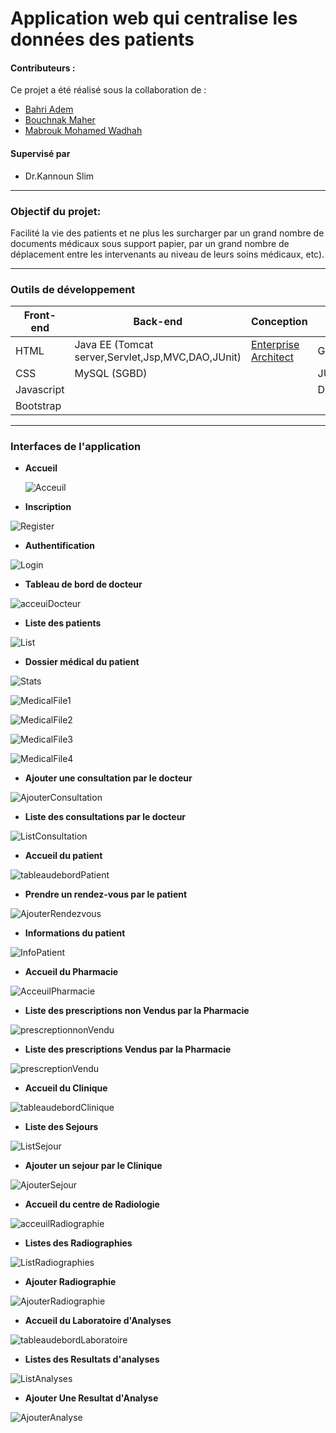 # Application web qui centralise les données des patients

#### **Contributeurs :**
Ce projet a été réalisé sous la collaboration de :
  
  * [Bahri Adem ](https://github.com/Bahri-Adem)
  * [Bouchnak Maher](https://github.com/Maher20000)
  * [Mabrouk Mohamed Wadhah](https://github.com/WadhahMabrouk)

#### **Supervisé par** 
* Dr.Kannoun Slim

---
### **Objectif du projet:**
Facilité la vie des patients et ne plus les surcharger par un grand nombre de documents médicaux sous support papier, par un grand nombre de déplacement entre les intervenants au niveau de leurs soins médicaux, etc).

---
### **Outils de développement**

<table>
    <thead>
        <th>Front-end</th>
        <th>Back-end</th>
        <th>Conception</th>
        <th>Autres</th>
    </thead>
    <tbody>
        <tr>
            <td>HTML</td>
            <td>Java EE (Tomcat server,Servlet,Jsp,MVC,DAO,JUnit)</td>
            <td><a href="https://sparxsystems.com/">Enterprise Architect</a></td>
             <td>Git/Github</td>
        </tr>
        <tr>
            <td>CSS</td>
            <td>MySQL (SGBD)</td>
            <td></td>
              <td>JUnit</td>
        </tr>
         <tr>
            <td>Javascript</td>
            <td></td>
            <td></td>
              <td>Docker</td>
        </tr>
        <tr>
            <td>Bootstrap</td>
            <td></td>
            <td></td>
             <td></td>
        </tr>
    </tbody>
</table>

---


### **Interfaces de l'application**
* **Accueil**
  
  ![Acceuil](https://github.com/Bahri-Adem/application-web-qui-centralise-les-donn-es-des-patients/assets/103949052/bc65f6b3-a2c6-4ae0-90be-54b4b77af983)


* **Inscription**

![Register](https://github.com/Bahri-Adem/application-web-qui-centralise-les-donn-es-des-patients/assets/103949052/bcfec5d4-d78b-41f2-94f3-f3c32683a9b2)


* **Authentification**

![Login](https://github.com/Bahri-Adem/application-web-qui-centralise-les-donn-es-des-patients/assets/103949052/cb4bb4a6-297a-4d56-b19c-f5727cc82772)


* **Tableau de bord de docteur**

![acceuiDocteur](https://github.com/Bahri-Adem/application-web-qui-centralise-les-donn-es-des-patients/assets/103949052/511e9b62-91ca-4ca6-b28b-1b5c97869cbb)

* **Liste des patients**

![List](https://github.com/Bahri-Adem/application-web-qui-centralise-les-donn-es-des-patients/assets/103949052/5fbca076-cfd2-4918-b4c5-4cc41b7da1e7)


* **Dossier médical du patient**

![Stats](https://github.com/Bahri-Adem/application-web-qui-centralise-les-donn-es-des-patients/assets/103949052/8106ab42-399a-4464-b963-37418fe38bf8)

![MedicalFile1](https://github.com/Bahri-Adem/application-web-qui-centralise-les-donn-es-des-patients/assets/103949052/8ef2f691-9346-4fc2-9a8d-c6b97bda26fa)

![MedicalFile2](https://github.com/Bahri-Adem/application-web-qui-centralise-les-donn-es-des-patients/assets/103949052/504e20d6-7667-475a-b2bd-3bcefb6e49c8)

![MedicalFile3](https://github.com/Bahri-Adem/application-web-qui-centralise-les-donn-es-des-patients/assets/103949052/3885d32c-9743-4934-8cb9-10b4f34b0fd3)

![MedicalFile4](https://github.com/Bahri-Adem/application-web-qui-centralise-les-donn-es-des-patients/assets/103949052/1881ad6d-4ec4-4010-b477-70d7870fb8c7)


* **Ajouter une consultation par le docteur**

![AjouterConsultation](https://github.com/Bahri-Adem/application-web-qui-centralise-les-donn-es-des-patients/assets/103949052/7868fbf4-1c3c-4229-8272-cc045c13dcfd)

* **Liste des consultations par le docteur**
 
![ListConsultation](https://github.com/Bahri-Adem/application-web-qui-centralise-les-donn-es-des-patients/assets/103949052/fa4e11e7-3ae9-4ff6-aad7-aadb3615f9db)

* **Accueil du patient**

![tableaudebordPatient](https://github.com/Bahri-Adem/application-web-qui-centralise-les-donn-es-des-patients/assets/103949052/bd44c790-9a98-4941-a3e4-21373f996fea)

* **Prendre un rendez-vous par le patient**

![AjouterRendezvous](https://github.com/Bahri-Adem/application-web-qui-centralise-les-donn-es-des-patients/assets/103949052/d9d76ad6-c45e-487d-956d-784c4b5348af)

* **Informations du patient**

![InfoPatient](https://github.com/Bahri-Adem/application-web-qui-centralise-les-donn-es-des-patients/assets/103949052/1062e2ab-18d2-4dc5-a1a9-38030c8716ae)

* **Accueil du Pharmacie**

![AcceuilPharmacie](https://github.com/Bahri-Adem/application-web-qui-centralise-les-donn-es-des-patients/assets/103949052/483d2c92-1780-424e-8ca1-f9c9d128604d)

* **Liste des prescriptions non Vendus par la Pharmacie**

![prescreptionnonVendu](https://github.com/Bahri-Adem/application-web-qui-centralise-les-donn-es-des-patients/assets/103949052/bb1a62cd-c25b-448c-82e5-42b0c82a6795)

* **Liste des prescriptions Vendus par la Pharmacie**

![prescreptionVendu](https://github.com/Bahri-Adem/application-web-qui-centralise-les-donn-es-des-patients/assets/103949052/3a512b4e-2970-49f5-baf1-6eb0a3061b1d)

* **Accueil du Clinique**

![tableaudebordClinique](https://github.com/Bahri-Adem/application-web-qui-centralise-les-donn-es-des-patients/assets/103949052/b8312682-7ac9-46f8-a12c-47f84d9d7ff1)

* **Liste des Sejours**

![ListSejour](https://github.com/Bahri-Adem/application-web-qui-centralise-les-donn-es-des-patients/assets/103949052/549898dc-ed16-4904-990f-a434d2062672)

* **Ajouter un sejour par le Clinique**

![AjouterSejour](https://github.com/Bahri-Adem/application-web-qui-centralise-les-donn-es-des-patients/assets/103949052/058e6187-1bef-4069-953c-658784f0e004)

* **Accueil du centre de Radiologie**

![acceuilRadiographie](https://github.com/Bahri-Adem/application-web-qui-centralise-les-donn-es-des-patients/assets/103949052/74f5091f-aaf0-4cee-908f-704100560434)

* **Listes des Radiographies**

![ListRadiographies](https://github.com/Bahri-Adem/application-web-qui-centralise-les-donn-es-des-patients/assets/103949052/9505b433-3659-46ed-a5f0-39502b7a93ee)

* **Ajouter Radiographie**

![AjouterRadiographie](https://github.com/Bahri-Adem/application-web-qui-centralise-les-donn-es-des-patients/assets/103949052/4113edcc-38b8-4295-8df0-3631af065b1c)


* **Accueil du Laboratoire d'Analyses**

![tableaudebordLaboratoire](https://github.com/Bahri-Adem/application-web-qui-centralise-les-donn-es-des-patients/assets/103949052/2bf4b1b3-3e07-4c0b-9c42-e9fafc4a17b8)


* **Listes des Resultats d'analyses**

![ListAnalyses](https://github.com/Bahri-Adem/application-web-qui-centralise-les-donn-es-des-patients/assets/103949052/3874aff3-272f-4cd5-9f99-4bf3a921b31a)


* **Ajouter Une Resultat d'Analyse**


![AjouterAnalyse](https://github.com/Bahri-Adem/application-web-qui-centralise-les-donn-es-des-patients/assets/103949052/ee30aebe-9257-482d-8b05-7b99d25f69a5)
